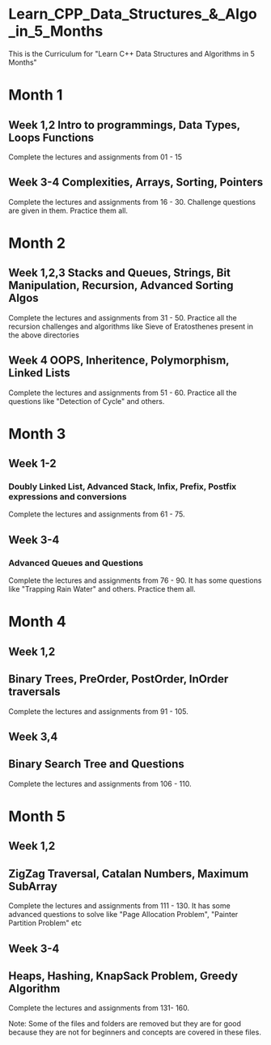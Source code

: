 # Learn_CPP_Data_Structures_&_Algo_in_5_Months

This is the Curriculum for "Learn C++ Data Structures and Algorithms in 5 Months"


# Month 1

## Week 1,2 Intro to programmings, Data Types, Loops Functions
Complete the lectures and assignments from 01 - 15

## Week 3-4 Complexities, Arrays, Sorting, Pointers
Complete the lectures and assignments from 16 - 30. Challenge questions are given in them. Practice them all.

# Month 2

## Week 1,2,3 Stacks and Queues, Strings, Bit Manipulation, Recursion, Advanced Sorting Algos
Complete the lectures and assignments from 31 - 50. Practice all the recursion challenges and algorithms like Sieve of Eratosthenes present in \
the above directories

## Week 4 OOPS, Inheritence, Polymorphism, Linked Lists
Complete the lectures and assignments from 51 - 60. Practice all the questions like "Detection of Cycle" and others.

# Month 3

## Week 1-2
### Doubly Linked List, Advanced Stack, Infix, Prefix, Postfix expressions and conversions
Complete the lectures and assignments from 61 - 75.

## Week 3-4
### Advanced Queues and Questions
Complete the lectures and assignments from 76 - 90. It has some questions like "Trapping Rain Water" and others. Practice them all.

# Month 4

## Week 1,2 
## Binary Trees, PreOrder, PostOrder, InOrder traversals
Complete the lectures and assignments from 91 - 105.

## Week 3,4
## Binary Search Tree and Questions
Complete the lectures and assignments from 106 - 110.

# Month 5 

## Week 1,2
## ZigZag Traversal, Catalan Numbers, Maximum SubArray
Complete the lectures and assignments from 111 - 130. It has some advanced questions to solve like "Page Allocation Problem", "Painter Partition Problem" etc

## Week 3-4 
## Heaps, Hashing, KnapSack Problem, Greedy Algorithm
Complete the lectures and assignments from 131- 160. 

Note: Some of the files and folders are removed but they are for good because they are not for beginners and concepts are covered in these files.
